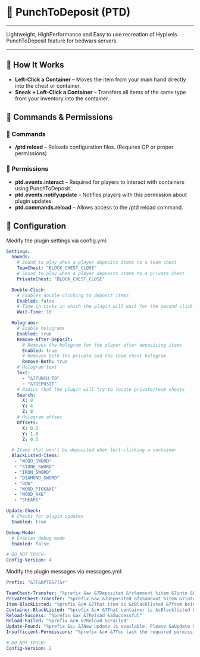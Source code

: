 # 🥊 PunchToDeposit (PTD)
***
Lightweight, HighPerformance and Easy to use recreation of Hypixels PunchToDeposit feature for bedwars servers.
***

## 🔹 How It Works

 - **Left-Click a Container** – Moves the item from your main hand directly into the chest or container.
 - **Sneak + Left-Click a Container** – Transfers all items of the same type from your inventory into the container.

## 🚀 Commands & Permissions
### 📜 Commands
 - **/ptd reload** – Reloads configuration files. (Requires OP or proper permissions)
### 🔑 Permissions
 - **ptd.events.interact** – Required for players to interact with containers using PunchToDeposit.
 - **ptd.events.notifyupdate** – Notifies players with this permission about plugin updates.
 - **ptd.commands.reload** – Allows access to the /ptd reload command.

## 🔧 Configuration
Modify the plugin settings via config.yml:

```yaml
Settings:
  Sounds:
    # Sound to play when a player deposits items to a team chest
    TeamChest: "BLOCK_CHEST_CLOSE"
    # Sound to play when a player deposits items to a private chest
    PrivateChest: "BLOCK_CHEST_CLOSE"

  Double-Click:
    # Enables double-clicking to deposit items
    Enabled: false
    # Time in ticks in which the plugin will wait for the second click (20 ticks = 1 second)
    Wait-Time: 10

  Holograms:
    # Enable holograms
    Enabled: true
    Remove-After-Deposit:
      # Removes the hologram for the player after depositing items
      Enabled: true
      # Removes both the private and the team chest hologram
      Remove-Both: true
    # Hologram text
    Text:
      - "&7PUNCH TO"
      - "&7DEPOSIT"
    # Radius that the plugin will try to locate private/team chests
    Search:
      X: 8
      Y: 4
      Z: 8
    # Hologram offset
    Offsets:
      X: 0.5
      Y: 1.0
      Z: 0.5

  # Items that won't be deposited when left-clicking a container
  BlackListed-Items:
   - "WOOD_SWORD"
   - "STONE_SWORD"
   - "IRON_SWORD"
   - "DIAMOND_SWORD"
   - "BOW"
   - "WOOD_PICKAXE"
   - "WOOD_AXE"
   - "SHEARS"

Update-Check:
  # Checks for plugin updates
  Enabled: true

Debug-Mode:
  # Enables debug mode
  Enabled: false

# DO NOT TOUCH!
Config-Version: 4
```

Modify the plugin messages via messages.yml:
```yaml
Prefix: "&7[&bPTD&7]&r"

TeamChest-Transfer: "%prefix &a✔ &7Deposited &fx%amount %item &7into &bTeam Chest&7!"
PrivateChest-Transfer: "%prefix &a✔ &7Deposited &fx%amount %item &7into &dEnder Chest&7!"
Item-BlackListed: "%prefix &c✖ &7That item is &cBlacklisted &7from being deposited"
Container-BlackListed: "%prefix &c✖ &7That container is &cBlacklisted &7from accepting items as deposits"
Reload-Success: "%prefix &a✔ &7Reload &aSuccessful"
Reload-Failed: "%prefix &c✖ &7Reload &cFailed"
Update-Found: "%prefix &c⚠ &7New update is available. Please &aUpdate &7to the latest version."
Insufficient-Permissions: "%prefix &c✖ &7You lack the required permission: &c%permission"

# DO NOT TOUCH!
Config-Version: 2
```
